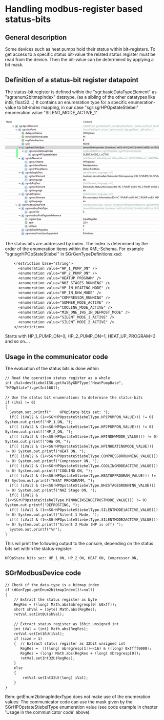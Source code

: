 # Handling modbus-register based status-bits

## General description
Some devices such as heat pumps hold their status within bit-registers. To get access to a specific status bit-value 
the related status register must be read from the device. Then the bit-value can be determined by applying a bit mask.

## Definition of a status-bit register datapoint
The status-bit register is defined within the "sgr:basicDataTypeElement" as "sgr:enum2bitmapIndex" datatype.
(as a sibling of the other datatypes like int8, float32...)
It contains an enumeration type for a specific enumeration-value to bit-index mapping, in our case "sgr:sgrHPOpstateStiebel"
enumeration value "SILENT_MODE_ACTIVE_1".

![img_4.png](images/Register-based-status-bits.png)

The status bits are addressed by index. The index is determined by the order of the enumeration items within the 
XML-Schema. For example "sgr:sgrHPOpStateStiebel" in SGrGenTypeDefinitions.xsd:

```
    <restriction base="string">
      <enumeration value="HP_1_PUMP_ON" />
      <enumeration value="HP_2_PUMP_ON" />
      <enumeration value="HEATUP_PROGRAM" />
      <enumeration value="NHZ_STAGES_RUNNING" />
      <enumeration value="HP_IN_HEATING_MODE" />
      <enumeration value="HP_IN_DHW_MODE" />
      <enumeration value="COMPRESSOR_RUNNING" />
      <enumeration value="SUMMER_MODE_ACTIVE" />
      <enumeration value="COOLING_MODE_ACTIVE" />
      <enumeration value="MIN_ONE_IWS_IN_DEFROST_MODE" />
      <enumeration value="SILENT_MODE_1_ACTIVE" />
      <enumeration value="SILENT_MODE_2_ACTIVE" />
    </restriction>

```
Starts with HP_1_PUMP_ON=0, HP_2_PUMP_ON=1, HEAT_UP_PROGRAM=3 and so on....

## Usage in the communicator code
The evaluation of the status bits is done within

```
// Read the operation status register as a whole
int iVal=devStiebelISG.getValByGDPType("HeatPumpBase", "HPOpState").getInt16U();

// Use the status bit enumerations to determine the status-bits
if (iVal != 0)  
{
  System.out.printf("    HPOpState bits set: "); 
  if(( (iVal2 & (1<<SGrHPOpstateStiebelType.HP1PUMPON_VALUE))) != 0) System.out.printf("HP_1_ON, ");
  if(( (iVal2 & (1<<SGrHPOpstateStiebelType.HP2PUMPON_VALUE))) != 0) System.out.printf("HP_2_ON, ");
  if(( (iVal2 & (1<<SGrHPOpstateStiebelType.HPINDHWMODE_VALUE))) != 0) System.out.printf("DHW ON, ");
  if(( (iVal2 & (1<<SGrHPOpstateStiebelType.HPINHEATINGMODE_VALUE))) != 0) System.out.printf("HEAT ON, ");
  if(( (iVal2 & (1<<SGrHPOpstateStiebelType.COMPRESSORRUNNING_VALUE))) != 0) System.out.printf("Compressor ON, ");
  if(( (iVal2 & (1<<SGrHPOpstateStiebelType.COOLINGMODEACTIVE_VALUE))) != 0) System.out.printf("COOLING ON, ");
  if(( (iVal2 & (1<<SGrHPOpstateStiebelType.HEATUPPROGRAM_VALUE))) != 0) System.out.printf("HEAT PRORGRAMM, ");
  if(( (iVal2 & (1<<SGrHPOpstateStiebelType.NHZSTAGESRUNNING_VALUE))) != 0) System.out.printf("NHZ Stage ON, ");
  if(( (iVal2 & (1<<SGrHPOpstateStiebelType.MINONEIWSINDEFROSTMODE_VALUE))) != 0) System.out.printf("DEFROSTING, ");
  if(( (iVal2 & (1<<SGrHPOpstateStiebelType.SILENTMODE1ACTIVE_VALUE))) != 0) System.out.printf("Silent 1 Mode, ");
  if(( (iVal2 & (1<<SGrHPOpstateStiebelType.SILENTMODE2ACTIVE_VALUE))) != 0) System.out.printf("Silent 2 Mode (HP is off) ");
  System.out.printf("%n");
}
```
This wil print the following output to the console, depending on the status bits set within the status-register:
```
HPOpState bits set: HP_1_ON, HP_2_ON, HEAT ON, Compressor ON,
```

## SGrModbusDevice code

```
// Check if the data-type is a bitmap index
if (dGenType.getEnum2bitmapIndex()!=null)
{
    // Extract the status register as byte
    RegRes = ((long) Math.abs(mbregresp[0] &0xff));
    short shVal = (byte) Math.abs(RegRes);
    retVal.setInt8U(shVal);
    
    // Extract status register as 16bit unsigned int
    int iVal = (int) Math.abs(RegRes);
    retVal.setInt16U(iVal);
    if (size > 1) 
    {  // Extract status register as 32bit unsigned int 
       RegRes =  (((long) mbregresp[1])<<16) & ((long) 0xffff0000);
       RegRes = (long) Math.abs(RegRes + (long) mbregresp[0]);
       retVal.setInt32U(RegRes);
    }
    else
    {
        retVal.setInt32U((long) iVal);
    }
}
```
Rem: getEnum2bitmapIndexType does not make use of the enumeration values: The communicator code can use the mask 
given by the SGrHPOpstateStiebelType enumeration value (see code example in chapter 'Usage in the communicator code'
above). 








